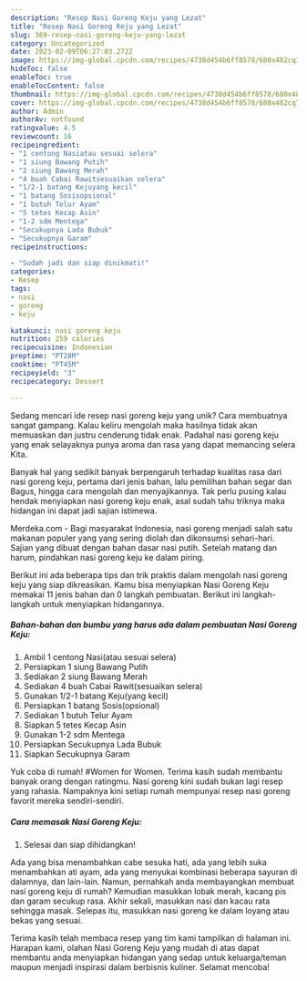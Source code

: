 ```yaml
---
description: "Resep Nasi Goreng Keju yang Lezat"
title: "Resep Nasi Goreng Keju yang Lezat"
slug: 369-resep-nasi-goreng-keju-yang-lezat
category: Uncategorized
date: 2023-02-09T06:27:03.272Z
image: https://img-global.cpcdn.com/recipes/4738d454b6ff8578/680x482cq70/nasi-goreng-keju-foto-resep-utama.jpg
hideToc: false
enableToc: true
enableTocContent: false
thumbnail: https://img-global.cpcdn.com/recipes/4738d454b6ff8578/680x482cq70/nasi-goreng-keju-foto-resep-utama.jpg
cover: https://img-global.cpcdn.com/recipes/4738d454b6ff8578/680x482cq70/nasi-goreng-keju-foto-resep-utama.jpg
author: Admin
authorAv: notfound
ratingvalue: 4.5
reviewcount: 16
recipeingredient:
- "1 centong Nasiatau sesuai selera"
- "1 siung Bawang Putih"
- "2 siung Bawang Merah"
- "4 buah Cabai Rawitsesuaikan selera"
- "1/2-1 batang Kejuyang kecil"
- "1 batang Sosisopsional"
- "1 butuh Telur Ayam"
- "5 tetes Kecap Asin"
- "1-2 sdm Mentega"
- "Secukupnya Lada Bubuk"
- "Secukupnya Garam"
recipeinstructions:

- "Sudah jadi dan siap dinikmati!"
categories:
- Resep
tags:
- nasi
- goreng
- keju

katakunci: nasi goreng keju 
nutrition: 259 calories
recipecuisine: Indonesian
preptime: "PT28M"
cooktime: "PT45M"
recipeyield: "3"
recipecategory: Dessert

---
```





Sedang mencari ide resep nasi goreng keju yang unik? Cara membuatnya sangat gampang. Kalau keliru mengolah maka hasilnya tidak akan memuaskan dan justru cenderung tidak enak. Padahal nasi goreng keju yang enak selayaknya punya aroma dan rasa yang dapat memancing selera Kita.





Banyak hal yang sedikit banyak berpengaruh terhadap kualitas rasa dari nasi goreng keju, pertama dari jenis bahan, lalu pemilihan bahan segar dan Bagus, hingga cara mengolah dan menyajikannya. Tak perlu pusing kalau hendak menyiapkan nasi goreng keju enak,      asal sudah tahu triknya maka hidangan ini dapat jadi sajian istimewa.














Merdeka.com - Bagi masyarakat Indonesia, nasi goreng menjadi salah satu makanan populer yang yang sering diolah dan dikonsumsi sehari-hari. Sajian yang dibuat dengan bahan dasar nasi putih. Setelah matang dan harum, pindahkan nasi goreng keju ke dalam piring.






Berikut ini ada beberapa tips dan trik praktis dalam mengolah nasi goreng keju yang siap dikreasikan. Kamu bisa menyiapkan Nasi Goreng Keju memakai 11 jenis bahan dan 0 langkah pembuatan. Berikut ini langkah-langkah untuk menyiapkan hidangannya.

<!--inarticleads1-->

##### Bahan-bahan dan bumbu yang harus ada dalam pembuatan Nasi Goreng Keju:

1. Ambil 1 centong Nasi(atau sesuai selera)
1. Persiapkan 1 siung Bawang Putih
1. Sediakan 2 siung Bawang Merah
1. Sediakan 4 buah Cabai Rawit(sesuaikan selera)
1. Gunakan 1/2-1 batang Keju(yang kecil)
1. Persiapkan 1 batang Sosis(opsional)
1. Sediakan 1 butuh Telur Ayam
1. Siapkan 5 tetes Kecap Asin
1. Gunakan 1-2 sdm Mentega
1. Persiapkan Secukupnya Lada Bubuk
1. Siapkan Secukupnya Garam


Yuk coba di rumah! #Women for Women. Terima kasih sudah membantu banyak orang dengan ratingmu. Nasi goreng kini sudah bukan lagi resep yang rahasia. Nampaknya kini setiap rumah mempunyai resep nasi goreng favorit mereka sendiri-sendiri. 

<!--inarticleads2-->

##### Cara memasak Nasi Goreng Keju:


1. Selesai dan siap dihidangkan!

Ada yang bisa menambahkan cabe sesuka hati, ada yang lebih suka menambahkan ati ayam, ada yang menyukai kombinasi beberapa sayuran di dalamnya, dan lain-lain. Namun, pernahkah anda membayangkan membuat nasi goreng keju di rumah? Kemudian masukkan lobak merah, kacang pis dan garam secukup rasa. Akhir sekali, masukkan nasi dan kacau rata sehingga masak. Selepas itu, masukkan nasi goreng ke dalam loyang atau bekas yang sesuai. 

Terima kasih telah membaca resep yang tim kami tampilkan di halaman ini. Harapan kami, olahan Nasi Goreng Keju yang mudah di atas dapat membantu anda menyiapkan hidangan yang sedap untuk keluarga/teman maupun menjadi inspirasi dalam berbisnis kuliner. Selamat mencoba!
